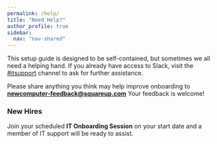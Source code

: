 ```yaml
---
permalink: /help/
title: "Need Help?"
author_profile: true
sidebar:
  nav: "nav-shared"
---
```


This setup guide is designed to be self-contained, but sometimes we all need a helping hand. If you already have access to Slack, visit the [#itsupport](https://square.slack.com/archives/C02AWR2U5) channel to ask for further assistance.

Please share anything you think may help improve onboarding to **newcomputer-feedback@squareup.com** Your feedback is welcome!

### New Hires
Join your scheduled __IT Onboarding Session__ on your start date and a member of IT support will be ready to assist.

